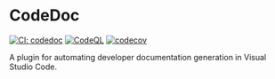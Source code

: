 # CodeDoc

[![CI: codedoc](https://github.com/lekman/codedoc/actions/workflows/ci.lib.yml/badge.svg)](https://github.com/lekman/codedoc/actions/workflows/ci.lib.yml)
[![CodeQL](https://github.com/lekman/codedoc/actions/workflows/github-code-scanning/codeql/badge.svg)](https://github.com/lekman/codedoc/actions/workflows/github-code-scanning/codeql)
[![codecov](https://codecov.io/gh/lekman/codedoc/graph/badge.svg?token=6QM9WGSIFF)](https://codecov.io/gh/lekman/codedoc)

A plugin for automating developer documentation generation in Visual Studio Code.
